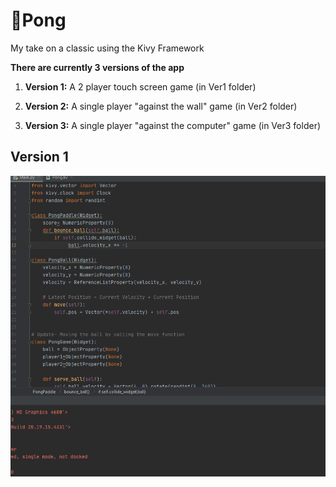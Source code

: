 
# 🏓Pong

My take on a classic using the Kivy Framework

__There are currently 3 versions of the app__

1) __Version 1:__ A 2 player touch screen game (in Ver1 folder)

2) __Version 2:__ A single player "against the wall" game (in Ver2 folder)

3) __Version 3:__ A single player "against the computer" game (in Ver3 folder)



## Version 1

![alt text](https://github.com/benyamindsmith/PythonMusings/blob/master/Pong/Pong%20Gif.gif)
